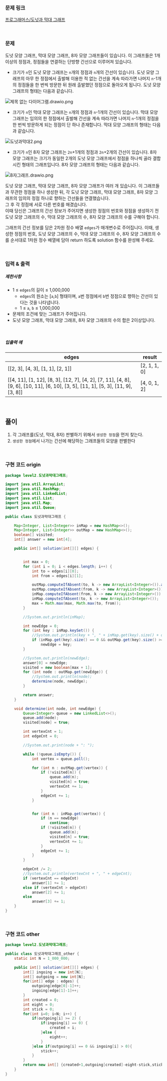 ### 문제 링크

[프로그래머스/도넛과 막대 그래프](https://school.programmers.co.kr/learn/courses/30/lessons/258711)

<br>

### 문제

도넛 모양 그래프, 막대 모양 그래프, 8자 모양 그래프들이 있습니다. 이 그래프들은 1개 이상의 정점과, 정점들을 연결하는 단방향 간선으로 이루어져 있습니다.

- 크기가 `n`인 도넛 모양 그래프는 `n`개의 정점과 `n`개의 간선이 있습니다. 도넛 모양 그래프의 아무 한 정점에서 출발해 이용한 적 없는 간선을 계속 따라가면 나머지 `n`-1개의 정점들을 한 번씩 방문한 뒤 원래 출발했던 정점으로 돌아오게 됩니다. 도넛 모양 그래프의 형태는 다음과 같습니다.

![제목 없는 다이어그램.drawio.png](https://grepp-programmers.s3.ap-northeast-2.amazonaws.com/files/production/dbf6ff18-1f05-46c2-8b62-7c39e831d1c6/%E1%84%8C%E1%85%A6%E1%84%86%E1%85%A9%E1%86%A8%20%E1%84%8B%E1%85%A5%E1%86%B9%E1%84%82%E1%85%B3%E1%86%AB%20%E1%84%83%E1%85%A1%E1%84%8B%E1%85%B5%E1%84%8B%E1%85%A5%E1%84%80%E1%85%B3%E1%84%85%E1%85%A2%E1%86%B7.drawio.png)

- 크기가 `n`인 막대 모양 그래프는 `n`개의 정점과 `n`-1개의 간선이 있습니다. 막대 모양 그래프는 임의의 한 정점에서 출발해 간선을 계속 따라가면 나머지 `n`-1개의 정점을 한 번씩 방문하게 되는 정점이 단 하나 존재합니다. 막대 모양 그래프의 형태는 다음과 같습니다.

![도넛과막대2.png](https://grepp-programmers.s3.ap-northeast-2.amazonaws.com/files/production/85e3e66c-bba0-4da3-9552-c467dfe5baf4/%E1%84%83%E1%85%A9%E1%84%82%E1%85%A5%E1%86%BA%E1%84%80%E1%85%AA%E1%84%86%E1%85%A1%E1%86%A8%E1%84%83%E1%85%A22.png)

- 크기가 `n`인 8자 모양 그래프는 `2n`+1개의 정점과 `2n`+2개의 간선이 있습니다. 8자 모양 그래프는 크기가 동일한 2개의 도넛 모양 그래프에서 정점을 하나씩 골라 결합시킨 형태의 그래프입니다. 8자 모양 그래프의 형태는 다음과 같습니다.

![8자그래프.drawio.png](https://grepp-programmers.s3.ap-northeast-2.amazonaws.com/files/production/868f2c14-8521-4c94-a2f0-1e11708aa76a/8%E1%84%8C%E1%85%A1%E1%84%80%E1%85%B3%E1%84%85%E1%85%A2%E1%84%91%E1%85%B3.drawio.png)

도넛 모양 그래프, 막대 모양 그래프, 8자 모양 그래프가 여러 개 있습니다. 이 그래프들과 무관한 정점을 하나 생성한 뒤, 각 도넛 모양 그래프, 막대 모양 그래프, 8자 모양 그래프의 임의의 정점 하나로 향하는 간선들을 연결했습니다.  
그 후 각 정점에 서로 다른 번호를 매겼습니다.  
이때 당신은 그래프의 간선 정보가 주어지면 생성한 정점의 번호와 정점을 생성하기 전 도넛 모양 그래프의 수, 막대 모양 그래프의 수, 8자 모양 그래프의 수를 구해야 합니다.

그래프의 간선 정보를 담은 2차원 정수 배열 `edges`가 매개변수로 주어집니다. 이때, 생성한 정점의 번호, 도넛 모양 그래프의 수, 막대 모양 그래프의 수, 8자 모양 그래프의 수를 순서대로 1차원 정수 배열에 담아 return 하도록 solution 함수를 완성해 주세요.

<br>

### 입력 & 출력

##### 제한사항

- 1 ≤ `edges`의 길이 ≤ 1,000,000
    - `edges`의 원소는 [`a`,`b`] 형태이며, `a`번 정점에서 `b`번 정점으로 향하는 간선이 있다는 것을 나타냅니다.
    - 1 ≤ `a`, `b` ≤ 1,000,000
- 문제의 조건에 맞는 그래프가 주어집니다.
- 도넛 모양 그래프, 막대 모양 그래프, 8자 모양 그래프의 수의 합은 2이상입니다.

<br>

##### 입출력 예

|edges|result|
|---|---|
|[[2, 3], [4, 3], [1, 1], [2, 1]]|[2, 1, 1, 0]|
|[[4, 11], [1, 12], [8, 3], [12, 7], [4, 2], [7, 11], [4, 8], [9, 6], [10, 11], [6, 10], [3, 5], [11, 1], [5, 3], [11, 9], [3, 8]]|[4, 0, 1, 2]|

<br>

## 풀이

1. 각 그래프를(도넛, 막대, 8자) 판별하기 위해서 `생성한 정점`을 먼저 찾는다.
2. `생성한 정점`에서 나가는 간선에 해당하는 그래프들의 모양을 판별한다

<br>

### 구현 코드 origin
```java
package level2.도넛과막대그래프;

import java.util.ArrayList;
import java.util.HashMap;
import java.util.LinkedList;
import java.util.List;
import java.util.Map;
import java.util.Queue;

public class 도넛과막대그래프 {

    Map<Integer, List<Integer>> inMap = new HashMap<>();
    Map<Integer, List<Integer>> outMap = new HashMap<>();
    boolean[] visited;
    int[] answer = new int[4];

    public int[] solution(int[][] edges) {


        int max = 0;
        for (int i = 0; i < edges.length; i++) {
            int to = edges[i][0];
            int from = edges[i][1];

            outMap.computeIfAbsent(to, k -> new ArrayList<Integer>()).add(from);
            outMap.computeIfAbsent(from, k -> new ArrayList<Integer>());
            inMap.computeIfAbsent(from, k -> new ArrayList<Integer>()).add(to);
            inMap.computeIfAbsent(to, k -> new ArrayList<Integer>());
            max = Math.max(max, Math.max(to, from));
        }

        //System.out.println(inMap);

        int newEdge = 0;
        for (int key : inMap.keySet()) {
            //System.out.println(key + ", " + inMap.get(key).size() + outMap.get(key).size());
            if (inMap.get(key).size() == 0 && outMap.get(key).size() >= 2)
                newEdge = key;
        }

        //System.out.println(newEdge);
        answer[0] = newEdge;
        visited = new boolean[max + 1];
        for (int node : outMap.get(newEdge)) {
            //System.out.println(node);
            determine(node, newEdge);
        }

        return answer;
    }

    void determine(int node, int newEdge) {
        Queue<Integer> queue = new LinkedList<>();
        queue.add(node);
        visited[node] = true;

        int vertexCnt = 1;
        int edgeCnt = 0;

        //System.out.print(node + ": ");

        while (!queue.isEmpty()) {
            int vertex = queue.poll();

            for (int n : outMap.get(vertex)) {
                if (!visited[n]) {
                    queue.add(n);
                    visited[n] = true;
                    vertexCnt += 1;
                }
                edgeCnt += 1;
            }


            for (int n : inMap.get(vertex)) {
                if (n == newEdge)
                    continue;
                if (!visited[n]) {
                    queue.add(n);
                    visited[n] = true;
                    vertexCnt += 1;
                }
                edgeCnt += 1;
            }
        }

        edgeCnt /= 2;
        //System.out.println(vertexCnt + ", " + edgeCnt);
        if (vertexCnt == edgeCnt)
            answer[1] += 1;
        else if (vertexCnt > edgeCnt)
            answer[2] += 1;
        else
            answer[3] += 1;
    }
}
```

<br>

### 구현 코드 other
```java
package level2.도넛과막대그래프;

public class 도넛과막대그래프_other {
    static int N = 1_000_000;

    public int[] solution(int[][] edges) {
        int[] ingoing = new int[N];
        int[] outgoing = new int[N];
        for(int[] edge : edges) {
            outgoing[edge[0]-1]++;
            ingoing[edge[1]-1]++;
        }
        int created = 0;
        int eight = 0;
        int stick = 0;
        for(int i=0; i<N; i++) {
            if(outgoing[i] >= 2) {
                if(ingoing[i] == 0) {
                    created = i;
                }else {
                    eight++;
                }
            }else if(outgoing[i] == 0 && ingoing[i] > 0){
                stick++;
            }
        }
        return new int[] {created+1,outgoing[created]-eight-stick,stick,eight};
    }
}
```